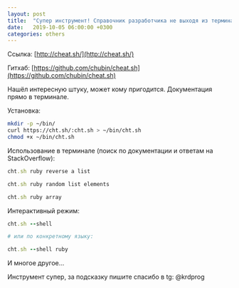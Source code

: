 ```yaml
---
layout: post
title:  "Супер инструмент! Справочник разработчика не выходя из терминала. cheat.sh"
date:   2019-10-05 06:00:00 +0300
categories: others
---
```


Ссылка: [http://cheat.sh/](http://cheat.sh/)

Гитхаб: [https://github.com/chubin/cheat.sh](https://github.com/chubin/cheat.sh)

Нашёл интересную штуку, может кому пригодится. Документация прямо в терминале.

Установка:

```bash
mkdir -p ~/bin/
curl https://cht.sh/:cht.sh > ~/bin/cht.sh
chmod +x ~/bin/cht.sh
```

Использование в терминале (поиск по документации и ответам на StackOverflow):

```ruby
cht.sh ruby reverse a list

cht.sh ruby random list elements

cht.sh ruby array
```

Интерактивный режим:
```ruby
cht.sh --shell

# или по конкретному языку:

cht.sh --shell ruby
```

И многое другое...

Инструмент супер, за подсказку пишите спасибо в tg: @krdprog